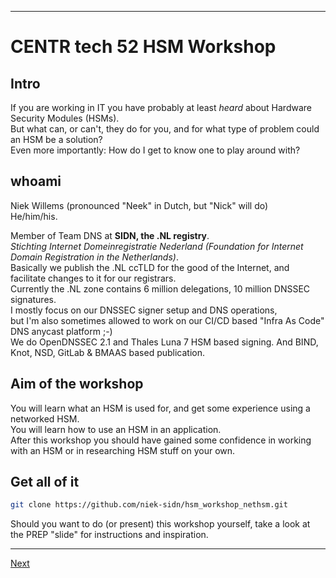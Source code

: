 ------------------
# CENTR tech 52  HSM Workshop

## Intro
If you are working in IT you have probably at least *heard* about Hardware Security Modules (HSMs).  
But what can, or can't, they do for you, and for what type of problem could an HSM be a solution?  
Even more importantly: How do I get to know one to play around with?

## whoami
Niek Willems
(pronounced "Neek" in Dutch, but "Nick" will do)  
He/him/his.

Member of Team DNS at **SIDN, the .NL registry**.  
*Stichting Internet Domeinregistratie Nederland (Foundation for Internet Domain Registration in the Netherlands)*.  
Basically we publish the .NL ccTLD for the good of the Internet, and facilitate changes to it for our registrars.  
Currently the .NL zone contains 6 million delegations, 10 million DNSSEC signatures.  
I mostly focus on our DNSSEC signer setup and DNS operations,  
but I'm also sometimes allowed to work on our CI/CD based "Infra As Code" DNS anycast platform ;-)  
We do OpenDNSSEC 2.1 and Thales Luna 7 HSM based signing. And BIND, Knot, NSD, GitLab & BMAAS based publication.


## Aim of the workshop

You will learn what an HSM is used for, and get some experience using a networked HSM.  
You will learn how to use an HSM in an application.  
After this workshop you should have gained some confidence in working with an HSM or in researching HSM stuff on your own.

## Get all of it
``` bash
git clone https://github.com/niek-sidn/hsm_workshop_nethsm.git
```
Should you want to do (or present) this workshop yourself, take a look at the PREP "slide" for instructions and inspiration.  

--------------------
[Next](https://github.com/niek-sidn/hsm_workshop_nethsm/blob/main/Slide01.md)